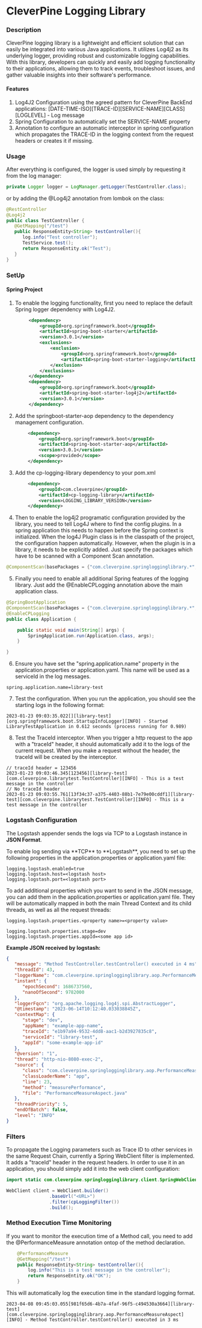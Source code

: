 # CleverPine Logging Library

### Description
<p>CleverPine logging library is a lightweight and efficient solution that can easily be integrated into various Java applications. 
It utilizes Log4j2 as its underlying logger, providing robust and customizable logging capabilities. 
With this library, developers can quickly and easily add logging functionality to their applications, allowing them to track events, troubleshoot issues, 
and gather valuable insights into their software's performance.</p>

#### Features
1. Log4J2 Configuration using the agreed pattern for CleverPine BackEnd applications:  [DATE-TIME-ISO][TRACE-ID][SERVICE-NAME][CLASS][LOGLEVEL] - Log message
2. Spring Configuration to automatically set the SERVICE-NAME property
3. Annotation to configure an automatic interceptor in spring configuration which propagates the TRACE-ID in the logging context from the request headers or creates it if missing.

### Usage

After everything is configured, the logger is used simply by requesting it from the log manager:
```java
private Logger logger = LogManager.getLogger(TestController.class);
```
or by adding the @Log4j2 annotation from lombok on the class:
```java
@RestController
@Log4j2
public class TestController {
   @GetMapping("/test")
   public ResponseEntity<String> testController(){
      log.info("Test controller");
      TestService.test();
      return ResponseEntity.ok("Test");
   }
}
```

### SetUp

#### Spring Project

1. To enable the logging functionality, first you need to replace the default Spring logger dependency with Log4J2.
   ```xml
        <dependency>
            <groupId>org.springframework.boot</groupId>
            <artifactId>spring-boot-starter</artifactId>
            <version>3.0.1</version>
            <exclusions>
                <exclusion>
                    <groupId>org.springframework.boot</groupId>
                    <artifactId>spring-boot-starter-logging</artifactId>
                </exclusion>
            </exclusions>
        </dependency>
        <dependency>
            <groupId>org.springframework.boot</groupId>
            <artifactId>spring-boot-starter-log4j2</artifactId>
            <version>3.0.1</version>
        </dependency>        
    ```

2. Add the springboot-starter-aop dependency to the dependency management configuration.
```xml
        <dependency>
            <groupId>org.springframework.boot</groupId>
            <artifactId>spring-boot-starter-aop</artifactId>
            <version>3.0.1</version>
            <scope>provided</scope>
        </dependency>
```
3. Add the cp-logging-library dependency to your pom.xml
```xml
        <dependency>
            <groupId>com.cleverpine</groupId>
            <artifactId>cp-logging-library</artifactId>
            <version>LOGGING_LIBRARY_VERSION</version>
        </dependency>
```

4. Then to enable the log4j2 programatic configuration provided by the library, you need to tell Log4J where to find the config plugins. 
In a spring application this needs to happen before the Spring context is initialized. When the log4J Plugin class is in the classpath of the project, 
the configuration happen automatically. However, when the plugin is in a library, it needs to be explicitly added. Just specify the packages which have to be scanned with a
Component Scan annotation.
```java
@ComponentScan(basePackages = {"com.cleverpine.springlogginglibrary.*", "<your application main package>"})
```

5. Finally you need to enable all additional Spring features of the logging library. Just add the @EnableCPLogging annotation above the main application class. 
```java
@SpringBootApplication
@ComponentScan(basePackages = {"com.cleverpine.springlogginglibrary.*", "<your application main package>"})
@EnableCPLogging
public class Application {

    public static void main(String[] args) {
        SpringApplication.run(Application.class, args);
    }

}
```

6. Ensure you have set the "spring.application.name" property in the application.properties or application.yaml. This name will be used as a serviceId in the log messages.
```properties
spring.application.name=library-test
```
7. Test the configuration. When you run the application, you should see the starting logs in the following format: 
```
2023-01-23 09:03:35.022[][library-test][org.springframework.boot.StartupInfoLogger][INFO] - Started LibraryTestApplication in 0.612 seconds (process running for 0.989)
```

8. Test the TraceId interceptor. When you trigger a http request to the app with a "traceId" header, it should automatically add it to the logs of the current request. 
When you make a request without the header, the traceId will be created by the interceptor.
```
// traceId header = 123456
2023-01-23 09:03:46.345[123456][library-test][com.cleverpine.librarytest.TestController][INFO] - This is a test message in the controller
// No traceId header
2023-01-23 09:03:55.761[13f34c37-a375-4403-88b1-7e79e00cddf1][library-test][com.cleverpine.librarytest.TestController][INFO] - This is a test message in the controller
```
### Logstash Configuration
The Logstash appender sends the logs via TCP to a Logstash instance in **JSON Format**.
<p> To enable log sending via **TCP** to **Logstash**, you need to set up the following properties in the application.properties or application.yaml file:</p>

```properties
logging.logstash.enabled=true
logging.logstash.host=<logstash host>
logging.logstash.port=<logstash port>
```
To add additional properties which you want to send in the JSON message, you can add them in the application.properties or application.yaml file. They will be automatically mapped
in both the main Thread Context and its child threads, as well as all the request threads:
```properties
logging.logstash.properties.<property name>=<property value>

logging.logstash.properties.stage=dev
logging.logstash.properties.appId=<some app id>
```

**Example JSON received by logstash:**
```json
{
   "message": "Method TestController.testController() executed in 4 ms",
   "threadId": 43,
   "loggerName": "com.cleverpine.springlogginglibrary.aop.PerformanceMeasureAspect",
   "instant": {
      "epochSecond": 1686737560,
      "nanoOfSecond": 9782000
   },
   "loggerFqcn": "org.apache.logging.log4j.spi.AbstractLogger",
   "@timestamp": "2023-06-14T10:12:40.033038845Z",
   "contextMap": {
      "stage": "dev",
      "appName": "example-app-name",
      "traceId": "e1b97a94-9532-4dd8-aac1-b2d3927835c8",
      "serviceId": "library-test",
      "appId": "some-example-app-id"
   },
   "@version": "1",
   "thread": "http-nio-8080-exec-2",
   "source": {
      "class": "com.cleverpine.springlogginglibrary.aop.PerformanceMeasureAspect",
      "classLoaderName": "app",
      "line": 23,
      "method": "measurePerformance",
      "file": "PerformanceMeasureAspect.java"
   },
   "threadPriority": 5,
   "endOfBatch": false,
   "level": "INFO"
}
```

### Filters 
To propagate the Logging parameters such as Trace ID to other services in the same Request Chain, currently a Spring WebClient filter is implemented.
It adds a "traceId" header in the request headers.
In order to use it in an application, you should simply add it into the web client configuration:
```java
import static com.cleverpine.springlogginglibrary.client.SpringWebClientLoggingExchangeFilter.cpLoggingFilter;

WebClient client = WebClient.builder()
                .baseUrl("<URL>")
                .filter(cpLoggingFilter())
                .build();
```

### Method Execution Time Monitoring
If you want to monitor the execution time of a Method call, you need to add the @PerformanceMeasure annotation ontop of the method declaration.
```java
    @PerformanceMeasure
    @GetMapping("/test")
    public ResponseEntity<String> testController(){
        log.info("This is a test message in the controller");
        return ResponseEntity.ok("OK");
    }
```

This will automatically log the execution time in the standard logging format.
```
2023-04-08 09:45:03.055[981f65d6-4b7a-4faf-96f5-c494530a3664][library-test][com.cleverpine.springlogginglibrary.aop.PerformanceMeasureAspect][INFO] - Method TestController.testController() executed in 3 ms
```